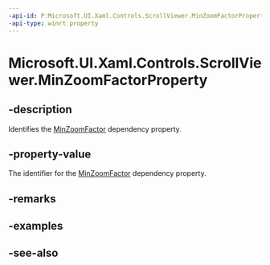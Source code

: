 ```yaml
---
-api-id: P:Microsoft.UI.Xaml.Controls.ScrollViewer.MinZoomFactorProperty
-api-type: winrt property
---
```


<!-- Property syntax
public Windows.UI.Xaml.DependencyProperty MinZoomFactorProperty { get; }
-->

# Microsoft.UI.Xaml.Controls.ScrollViewer.MinZoomFactorProperty

## -description
Identifies the [MinZoomFactor](scrollviewer_minzoomfactor.md) dependency property.

## -property-value
The identifier for the [MinZoomFactor](scrollviewer_minzoomfactor.md) dependency property.

## -remarks

## -examples

## -see-also
